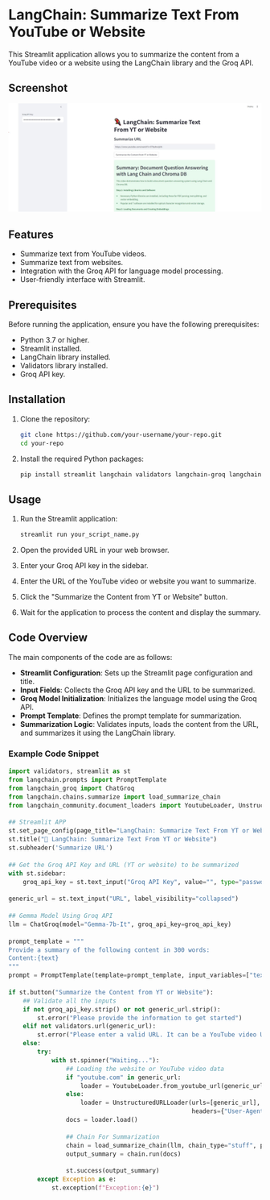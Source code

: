 # LangChain: Summarize Text From YouTube or Website

This Streamlit application allows you to summarize the content from a YouTube video or a website using the LangChain library and the Groq API.

## Screenshot
![screenshot](https://github.com/aadhil96/Youtube_Video_Summarization_LLM/blob/3c7afd9429f6f1c948defdab717ce6a176df75b9/screenshot.JPG)

## Features

- Summarize text from YouTube videos.
- Summarize text from websites.
- Integration with the Groq API for language model processing.
- User-friendly interface with Streamlit.

## Prerequisites

Before running the application, ensure you have the following prerequisites:

- Python 3.7 or higher.
- Streamlit installed.
- LangChain library installed.
- Validators library installed.
- Groq API key.

## Installation

1. Clone the repository:

    ```bash
    git clone https://github.com/your-username/your-repo.git
    cd your-repo
    ```

2. Install the required Python packages:

    ```bash
    pip install streamlit langchain validators langchain-groq langchain-community
    ```

## Usage

1. Run the Streamlit application:

    ```bash
    streamlit run your_script_name.py
    ```

2. Open the provided URL in your web browser.

3. Enter your Groq API key in the sidebar.

4. Enter the URL of the YouTube video or website you want to summarize.

5. Click the "Summarize the Content from YT or Website" button.

6. Wait for the application to process the content and display the summary.

## Code Overview

The main components of the code are as follows:

- **Streamlit Configuration**: Sets up the Streamlit page configuration and title.
- **Input Fields**: Collects the Groq API key and the URL to be summarized.
- **Groq Model Initialization**: Initializes the language model using the Groq API.
- **Prompt Template**: Defines the prompt template for summarization.
- **Summarization Logic**: Validates inputs, loads the content from the URL, and summarizes it using the LangChain library.

### Example Code Snippet

```python
import validators, streamlit as st
from langchain.prompts import PromptTemplate
from langchain_groq import ChatGroq
from langchain.chains.summarize import load_summarize_chain
from langchain_community.document_loaders import YoutubeLoader, UnstructuredURLLoader

## Streamlit APP
st.set_page_config(page_title="LangChain: Summarize Text From YT or Website", page_icon="🦜")
st.title("🦜 LangChain: Summarize Text From YT or Website")
st.subheader('Summarize URL')

## Get the Groq API Key and URL (YT or website) to be summarized
with st.sidebar:
    groq_api_key = st.text_input("Groq API Key", value="", type="password")

generic_url = st.text_input("URL", label_visibility="collapsed")

## Gemma Model Using Groq API
llm = ChatGroq(model="Gemma-7b-It", groq_api_key=groq_api_key)

prompt_template = """
Provide a summary of the following content in 300 words:
Content:{text}
"""
prompt = PromptTemplate(template=prompt_template, input_variables=["text"])

if st.button("Summarize the Content from YT or Website"):
    ## Validate all the inputs
    if not groq_api_key.strip() or not generic_url.strip():
        st.error("Please provide the information to get started")
    elif not validators.url(generic_url):
        st.error("Please enter a valid URL. It can be a YouTube video URL or website URL")
    else:
        try:
            with st.spinner("Waiting..."):
                ## Loading the website or YouTube video data
                if "youtube.com" in generic_url:
                    loader = YoutubeLoader.from_youtube_url(generic_url, add_video_info=True)
                else:
                    loader = UnstructuredURLLoader(urls=[generic_url], ssl_verify=False,
                                                   headers={"User-Agent": "Mozilla/5.0 (Macintosh; Intel Mac OS X 13_5_1) AppleWebKit/537.36 (KHTML, like Gecko) Chrome/116.0.0.0 Safari/537.36"})
                docs = loader.load()

                ## Chain For Summarization
                chain = load_summarize_chain(llm, chain_type="stuff", prompt=prompt)
                output_summary = chain.run(docs)

                st.success(output_summary)
        except Exception as e:
            st.exception(f"Exception:{e}")
